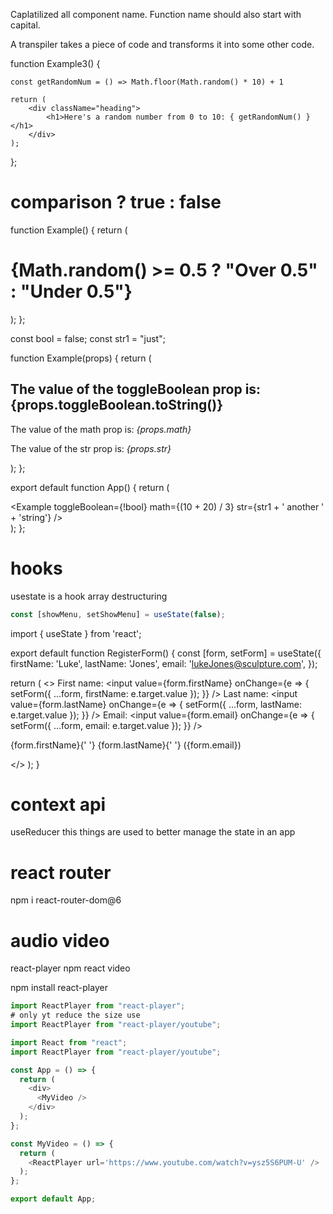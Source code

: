 Caplatilized all component name. Function name should also start with capital.

A transpiler takes a piece of code and transforms it into some other code.

function Example3() {

    const getRandomNum = () => Math.floor(Math.random() * 10) + 1

    return (
        <div className="heading">
            <h1>Here's a random number from 0 to 10: { getRandomNum() }</h1>
        </div>
    );
};
# comparison ? true : false
function Example() {
    return (
        <div className="heading">
            <h1>{Math.random() >= 0.5 ? "Over 0.5" : "Under 0.5"}</h1>
        </div>
    );
};

const bool = false;
const str1 = "just";

function Example(props) {
    return (
        <div>
            <h2>
                The value of the toggleBoolean prop is:{props.toggleBoolean.toString()}
            </h2>
            <p>The value of the math prop is: <em>{props.math}</em></p>
            <p>The value of the str prop is: <em>{props.str}</em></p>
        </div>
    );
};

export default function App() {
    return (
        <div className="App">
            <Example
                toggleBoolean={!bool}
                math={(10 + 20) / 3}
                str={str1 + ' another ' + 'string'}
            />
        </div>
    );
};

# hooks
usestate is a hook
array destructuring 
```js
const [showMenu, setShowMenu] = useState(false);
```

import { useState } from 'react'; 

export default function RegisterForm() { 
  const [form, setForm] = useState({ 
    firstName: 'Luke', 
    lastName: 'Jones', 
    email: 'lukeJones@sculpture.com', 
  }); 

  return ( 
    <> 
      <label> 
        First name: 
        <input 
          value={form.firstName} 
          onChange={e => { 
            setForm({ 
              ...form, 
              firstName: e.target.value 
            }); 
          }} 
        /> 
      </label> 
      <label> 
        Last name: 
        <input 
          value={form.lastName} 
          onChange={e => { 
            setForm({ 
              ...form, 
              lastName: e.target.value 
            }); 
          }} 
        /> 
      </label> 
      <label> 
        Email: 
        <input 
          value={form.email} 
          onChange={e => { 
            setForm({ 
              ...form, 
              email: e.target.value 
            }); 
          }} 
        /> 
      </label> 
      <p> 
        {form.firstName}{' '} 
        {form.lastName}{' '} 
        ({form.email})
      </p> 
    </> 
  ); 
} 

# context api
useReducer 
this things are used to better manage the state in an app

# react router
npm i react-router-dom@6

# audio video
react-player
npm react video

npm install react-player
```js
import ReactPlayer from "react-player";
# only yt reduce the size use
import ReactPlayer from "react-player/youtube";

import React from "react";
import ReactPlayer from "react-player/youtube";

const App = () => {
  return (
    <div>
      <MyVideo />
    </div>
  );
};

const MyVideo = () => {
  return (
    <ReactPlayer url='https://www.youtube.com/watch?v=ysz5S6PUM-U' />
  );
};

export default App;

```